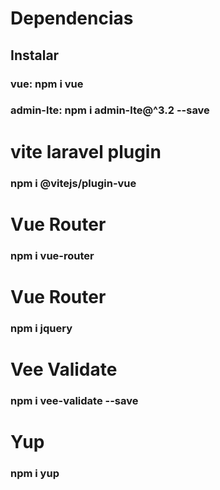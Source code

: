 # Dependencias
## Instalar 
### vue: npm i vue

### admin-lte: npm i admin-lte@^3.2 --save
# vite laravel plugin
### npm i @vitejs/plugin-vue
# Vue Router
### npm i vue-router
# Vue Router
### npm i jquery
# Vee Validate
### npm i vee-validate --save
# Yup
### npm i yup